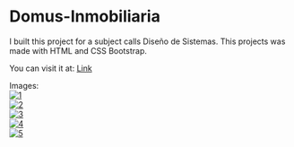 # Domus-Inmobiliaria

I built this project for a subject calls Diseño de Sistemas. This projects was made with HTML and CSS Bootstrap.

You can visit it at: [Link](https://matiasmass.github.io/Domus-Inmobiliaria/index.html)

Images:
<br>
<a href="https://ibb.co/3kTnFbx"><img src="https://i.ibb.co/3kTnFbx/1.png" alt="1"></a> 
<br>
<a href="https://ibb.co/Xk0TNVX"><img src="https://i.ibb.co/Xk0TNVX/2.png" alt="2"></a> 
<br>
<a href="https://ibb.co/R0bTqzP"><img src="https://i.ibb.co/R0bTqzP/3.png" alt="3"></a> 
<br>
<a href="https://ibb.co/xsSmDsv"><img src="https://i.ibb.co/xsSmDsv/4.png" alt="4"></a>
<br>
<a href="https://ibb.co/DkQGBpH"><img src="https://i.ibb.co/DkQGBpH/5.png" alt="5"></a>
